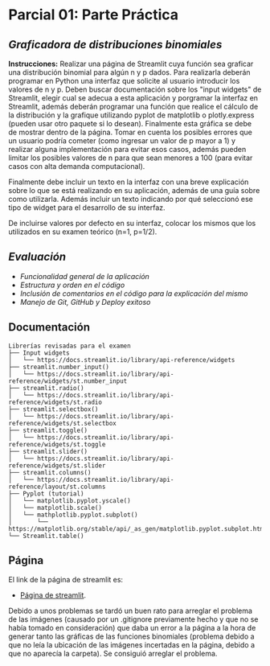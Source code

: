 # Parcial 01: Parte Práctica

## *Graficadora de distribuciones binomiales*
**Instrucciones:** Realizar una página de Streamlit cuya función sea graficar una distribución binomial para algún n y p dados. Para realizarla deberán programar en Python una interfaz que solicite al usuario introducir los valores de n y p. Deben buscar documentación sobre los "input widgets" de Streamlit, elegir cual se adecua a esta aplicación y porgramar la interfaz en Streamlit, además deberán programar una función que realice el cálculo de la distribución y la grafique utilizando pyplot de matplotlib o plotly.express (pueden usar otro paquete si lo desean). Finalmente esta gráfica se debe de mostrar dentro de la página. Tomar en cuenta los posibles errores que un usuario podría cometer (como ingresar un valor de p mayor a 1) y realizar alguna implementación para evitar esos casos, además pueden limitar los posibles valores de n para que sean menores a 100 (para evitar casos con alta demanda computacional).

 Finalmente debe incluir un texto en la interfaz con una breve explicación sobre lo que se está realizando en su aplicación, además de una guía sobre como utilizarla. Además incluir un texto indicando por qué seleccionó ese tipo de widget para el desarrollo de su interfaz.

De incluirse valores por defecto en su interfaz, colocar los mismos que los utilizados en su examen teórico (n=1, p=1/2).

## *Evaluación*
* *Funcionalidad general de la aplicación*
* *Estructura y orden en el código*
* *Inclusión de comentarios en el código para la explicación del mismo*
* *Manejo de Git, GitHub y Deploy exitoso*

## Documentación
```
Librerías revisadas para el examen
├── Input widgets
│   └── https://docs.streamlit.io/library/api-reference/widgets
├── streamlit.number_input()
│   └── https://docs.streamlit.io/library/api-reference/widgets/st.number_input
├── streamlit.radio()
│   └── https://docs.streamlit.io/library/api-reference/widgets/st.radio
├── streamlit.selectbox()
│   └── https://docs.streamlit.io/library/api-reference/widgets/st.selectbox
├── streamlit.toggle()
│   └── https://docs.streamlit.io/library/api-reference/widgets/st.toggle
├── streamlit.slider()
│   └── https://docs.streamlit.io/library/api-reference/widgets/st.slider
├── streamlit.columns()
│   └── https://docs.streamlit.io/library/api-reference/layout/st.columns
├── Pyplot (tutorial)
│   └── matplotlib.pyplot.yscale()
│   └── matplotlib.scale()
│   └── mathplotlib.pyplot.subplot()
│       └── https://matplotlib.org/stable/api/_as_gen/matplotlib.pyplot.subplot.html
└── Streamlit.table()
```
## Página
El link de la página de streamlit es:
* [Página de streamlit](https://f502-parcial01.streamlit.app/).

Debido a unos problemas se tardó un buen rato para arreglar el problema de las imágenes (causado por un .gitignore previamente hecho y que no se había tomado en consideración) que daba un error a la página a la hora de generar tanto las gráficas de las funciones binomiales (problema debido a que no leía la ubicación de las imágenes incertadas en la página, debido a que no aparecía la carpeta). Se consiguió arreglar el problema. 